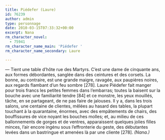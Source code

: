 ```yaml
---
title: Piédefer (Laure)
id: 76239
author: admin
type: personnage
date: 2010-03-15T07:33:32+00:00
excerpt: Nana
rm_character_novel:
  - 75941
rm_character_name_main: 'Piédefer '
rm_character_name_secondary: Laure

---
```

— Tient une table d&rsquo;hôte rue des Martyrs. C&rsquo;est une dame de cinquante ans, aux formes débordantes, sanglée dans des ceintures et des corsets. La bonne, au contraire, est une grande maigre, ravagée, aux paupières noires, aux regards flambant d&rsquo;un feu sombre [278]. Laure Piédefer fait manger pour trois francs les petites femmes dans l&rsquo;embarras; toutes la baisent sur la bouche avec une familiarité tendre [84] et ce monstre, les yeux mouillés, tâche, en se partageant, de ne pas faire de jalouses. Il y a, dans les trois salons, une centaine de clientes, mêlées au hasard des tables, la plupart touchant à la quarantaine, énormes, avec des empâtements de chairs, des bouffissures de vice noyant les bouches molles; et, au milieu de ces ballonnements de gorges et de ventres, apparaissent quelques jolies filles minces, l&rsquo;air encore ingénu sous l&rsquo;effronterie du geste, des débutantes levées dans un bastringue et amenées là par une cliente [278]. _(Nana.)_
